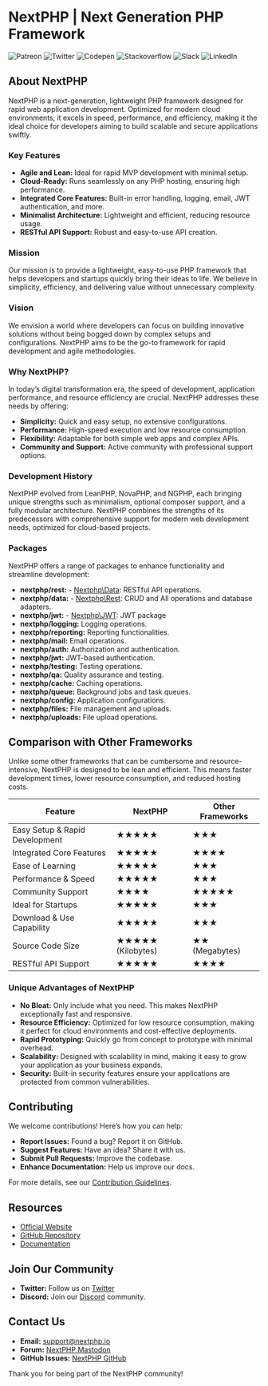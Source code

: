 # NextPHP | Next Generation PHP Framework

![Patreon](https://img.shields.io/static/v1?message=Patreon&logo=patreon&label=&color=F96854&logoColor=white&labelColor=&style=for-the-badge)
![Twitter](https://img.shields.io/static/v1?message=Twitter&logo=twitter&label=&color=1DA1F2&logoColor=white&labelColor=&style=for-the-badge)
![Codepen](https://img.shields.io/static/v1?message=Codepen&logo=codepen&label=&color=000000&logoColor=white&labelColor=&style=for-the-badge)
![Stackoverflow](https://img.shields.io/static/v1?message=Stackoverflow&logo=stackoverflow&label=&color=FE7A16&logoColor=white&labelColor=&style=for-the-badge)
![Slack](https://img.shields.io/static/v1?message=Slack&logo=slack&label=&color=4A154B&logoColor=white&labelColor=&style=for-the-badge)
![LinkedIn](https://img.shields.io/static/v1?message=LinkedIn&logo=linkedin&label=&color=0077B5&logoColor=white&labelColor=&style=for-the-badge)

## About NextPHP

NextPHP is a next-generation, lightweight PHP framework designed for rapid web application development. Optimized for modern cloud environments, it excels in speed, performance, and efficiency, making it the ideal choice for developers aiming to build scalable and secure applications swiftly.

### Key Features

- **Agile and Lean:** Ideal for rapid MVP development with minimal setup.
- **Cloud-Ready:** Runs seamlessly on any PHP hosting, ensuring high performance.
- **Integrated Core Features:** Built-in error handling, logging, email, JWT authentication, and more.
- **Minimalist Architecture:** Lightweight and efficient, reducing resource usage.
- **RESTful API Support:** Robust and easy-to-use API creation.

### Mission

Our mission is to provide a lightweight, easy-to-use PHP framework that helps developers and startups quickly bring their ideas to life. We believe in simplicity, efficiency, and delivering value without unnecessary complexity.

### Vision

We envision a world where developers can focus on building innovative solutions without being bogged down by complex setups and configurations. NextPHP aims to be the go-to framework for rapid development and agile methodologies.

### Why NextPHP?

In today’s digital transformation era, the speed of development, application performance, and resource efficiency are crucial. NextPHP addresses these needs by offering:

- **Simplicity:** Quick and easy setup, no extensive configurations.
- **Performance:** High-speed execution and low resource consumption.
- **Flexibility:** Adaptable for both simple web apps and complex APIs.
- **Community and Support:** Active community with professional support options.

### Development History

NextPHP evolved from LeanPHP, NovaPHP, and NGPHP, each bringing unique strengths such as minimalism, optional composer support, and a fully modular architecture. NextPHP combines the strengths of its predecessors with comprehensive support for modern web development needs, optimized for cloud-based projects.

### Packages

NextPHP offers a range of packages to enhance functionality and streamline development:

- **nextphp/rest:** - [Nextphp\Data](https://github.com/nextphp-projects/rest): RESTful API operations. 
- **nextphp/data:** - [Nextphp\Rest](https://github.com/nextphp-projects/data): CRUD and All operations and database adapters.
- **nextphp/jwt:**  - [Nextphp\JWT](https://github.com/nextphp-projects/data): JWT package
- **nextphp/logging:** Logging operations.
- **nextphp/reporting:** Reporting functionalities.
- **nextphp/mail:** Email operations.
- **nextphp/auth:** Authorization and authentication.
- **nextphp/jwt:** JWT-based authentication.
- **nextphp/testing:** Testing operations.
- **nextphp/qa:** Quality assurance and testing.
- **nextphp/cache:** Caching operations.
- **nextphp/queue:** Background jobs and task queues.
- **nextphp/config:** Application configurations.
- **nextphp/files:** File management and uploads.
- **nextphp/uploads:** File upload operations.

## Comparison with Other Frameworks

Unlike some other frameworks that can be cumbersome and resource-intensive, NextPHP is designed to be lean and efficient. This means faster development times, lower resource consumption, and reduced hosting costs.

| Feature                               | NextPHP               | Other Frameworks      |
|---------------------------------------|-----------------------|-----------------------|
| Easy Setup & Rapid Development        | ★★★★★                 | ★★★                   |
| Integrated Core Features              | ★★★★★                 | ★★★★                  |
| Ease of Learning                      | ★★★★★                 | ★★★                   |
| Performance & Speed                   | ★★★★★                 | ★★★                   |
| Community Support                     | ★★★★                  | ★★★★★                 |
| Ideal for Startups                    | ★★★★★                 | ★★★                   |
| Download & Use Capability             | ★★★★★                 | ★★★                   |
| Source Code Size                      | ★★★★★ (Kilobytes)     | ★★ (Megabytes)        |
| RESTful API Support                   | ★★★★★                 | ★★★★                  |

### Unique Advantages of NextPHP

- **No Bloat:** Only include what you need. This makes NextPHP exceptionally fast and responsive.
- **Resource Efficiency:** Optimized for low resource consumption, making it perfect for cloud environments and cost-effective deployments.
- **Rapid Prototyping:** Quickly go from concept to prototype with minimal overhead.
- **Scalability:** Designed with scalability in mind, making it easy to grow your application as your business expands.
- **Security:** Built-in security features ensure your applications are protected from common vulnerabilities.

## Contributing

We welcome contributions! Here’s how you can help:

- **Report Issues:** Found a bug? Report it on GitHub.
- **Suggest Features:** Have an idea? Share it with us.
- **Submit Pull Requests:** Improve the codebase.
- **Enhance Documentation:** Help us improve our docs.

For more details, see our [Contribution Guidelines](contribution.md).

## Resources

- [Official Website](https://nextphp.io)
- [GitHub Repository](https://github.com/nextphp-projects/nextphp)
- [Documentation](https://nextphp.io/documentation)

## Join Our Community

- **Twitter:** Follow us on [Twitter](https://twitter.com/NextPHPOfficial)
- **Discord:** Join our [Discord](https://discord.gg/nextphp) community.

## Contact Us

- **Email:** support@nextphp.io
- **Forum:** [NextPHP Mastodon](https://mastodon.social/@nextphp)
- **GitHub Issues:** [NextPHP GitHub](https://github.com/nextphp-projects/nextphp/issues)

Thank you for being part of the NextPHP community!

